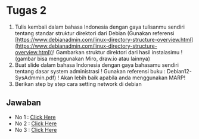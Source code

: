# Tugas 2

1. Tulis kembali dalam bahasa Indonesia dengan gaya tulisanmu sendiri tentang standar struktur direktori dari Debian (Gunakan referensi [https://www.debianadmin.com/linux-directory-structure-overview.html](https://www.debianadmin.com/linux-directory-structure-overview.html))! Gambarkan struktur direktori dari hasil instalasimu ! (gambar bisa menggunakan Miro, draw.io atau lainnya)
2. Buat slide dalam bahasa Indonesia dengan gaya bahasamu sendiri tentang dasar system administrasi ! Gunakan referensi buku : Debian12- SysAdmmin.pdf) ! Akan lebih baik apabila anda menggunakan MARP!
3. Berikan step by step cara setting network di debian

## Jawaban

- No 1 : [Click Here](https://github.com/Ilhamroe/Workshop-Administrasi-Jaringan/blob/main/Tugas2/no1.md)
- No 2 : [Click Here](https://github.com/Ilhamroe/Workshop-Administrasi-Jaringan/blob/main/Tugas2/no2.md)
- No 3 : [Click Here](https://github.com/Ilhamroe/Workshop-Administrasi-Jaringan/blob/main/Tugas2/no3.md)
